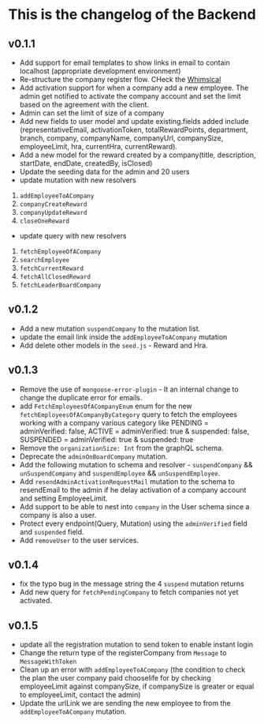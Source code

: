 # This is the changelog of the Backend

## v0.1.1

- Add support for email templates to show links in email to contain localhost
    (appropriate development environment)
- Re-structure the company register flow. CHeck the
    [Whimsical](https://whimsical.com/Vv6zHqCBLuYiME7UDYVEHk)
- Add activation support for when a company add a new employee. The admin get
    notified to activate the company account and set the limit based on the
    agreement with the client.
- Admin can set the limit of size of a company
- Add new fields to user model and update existing.fields added include
    (representativeEmail, activationToken, totalRewardPoints, department,
    branch, company, companyName, companyUrl, companySize, employeeLimit, hra,
    currentHra, currentReward).
- Add a new model for the reward created by a company(title, description,
    startDate, endDate, createdBy, isClosed)
- Update the seeding data for the admin and 20 users
- update mutation with new resolvers

1. `addEmployeeToACompany`
2. `companyCreateReward`
3. `companyUpdateReward`
4. `closeOneReward`

- update query with new resolvers

1. `fetchEmployeeOfACompany`
2. `searchEmployee`
3. `fetchCurrentReward`
4. `fetchAllClosedReward`
5. `fetchLeaderBoardCompany`

## v0.1.2

- Add a new mutation `suspendCompany` to the mutation list.
- update the email link inside the `addEmployeeToACompany` mutation
- Add delete other models in the `seed.js` - Reward and Hra.

## v0.1.3

- Remove the use of `mongoose-error-plugin` - It an internal change to change the duplicate error for emails.
- add `FetchEmployeesOfACompanyEnum` enum for the new `fetchEmployeesOfACompanyByCategory` query to fetch the employees working with a company various category like PENDING = adminVerified: false, ACTIVE = adminVerified: true & suspended: false, SUSPENDED = adminVerified: true & suspended: true
- Remove the `organizationSize: Int` from the graphQL schema.
- Deprecate the `adminOnBoardCompany` mutation.
- Add the following mutation to schema and resolver - `suspendCompany` && `unSuspendCompany` and `suspendEmployee` && `unSuspendEmployee`.
- Add `resendAdminActivationRequestMail` mutation to the schema to resendEmail to the admin if he delay activation of a company account and setting EmployeeLimit.
- Add support to be able to nest into `company` in the User schema since a company is also a user.
- Protect every endpoint(Query, Mutation) using the `adminVerified` field and `suspended` field.
- Add `removeUser` to the user services.

## v0.1.4

- fix the typo bug in the message string the 4 `suspend` mutation returns
- Add new query for `fetchPendingCompany` to fetch companies not yet activated.

## v0.1.5

- update all the registration mutation to send token to enable instant login
- Change the return type of the registerCompany from `Message` to `MessageWithToken`
- Clean up an error with `addEmployeeToACompany` (the condition to check the plan the user company paid chooselife for by checking employeeLimit against  companySize, if companySize is greater or equal to employeeLimit, contact the admin)
- Update the urlLink we are sending the new employee to from the `addEmployeeToACompany` mutation.

